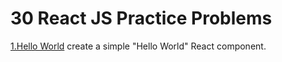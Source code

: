 # 30 React JS Practice Problems 

[1.Hello World](./.1-HelloWorld)
create a simple "Hello World" React component.
